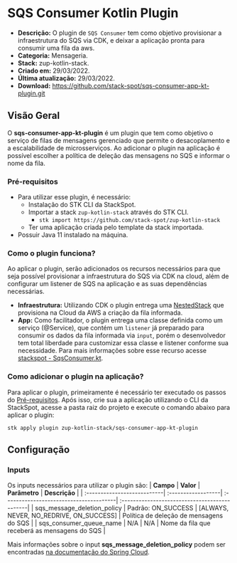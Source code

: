 # **SQS Consumer Kotlin Plugin** 

- **Descrição:** O plugin de `SQS Consumer` tem como objetivo provisionar a infraestrutura do SQS via CDK, e deixar a aplicação pronta para consumir uma fila da aws.
- **Categoria:** Mensageria. 
- **Stack:** zup-kotlin-stack.
- **Criado em:** 29/03/2022.
- **Última atualização:** 29/03/2022.
- **Download:** https://github.com/stack-spot/sqs-consumer-app-kt-plugin.git

## **Visão Geral**

O **sqs-consumer-app-kt-plugin** é um plugin que tem como objetivo o serviço de filas de mensagens gerenciado que permite o desacoplamento e a escalabilidade de microsserviços. Ao adicionar o plugin na aplicação é possível escolher a política de deleção das mensagens no SQS e informar o nome da fila.

### **Pré-requisitos**
- Para utilizar esse plugin, é necessário:
  -  Instalação do STK CLI da StackSpot.
  -  Importar a stack `zup-kotlin-stack` através do STK CLI.
     - `stk import https://github.com/stack-spot/zup-kotlin-stack`   
  - Ter uma aplicação criada pelo template da stack importada.
- Possuir Java 11 instalado na máquina.

### **Como o plugin funciona?** 

 Ao aplicar o plugin, serão adicionados os recursos necessários para que seja possível provisionar a infraestrutura do SQS via CDK na cloud, além de configurar um listener de SQS na aplicação e as suas dependências necessárias.
  - **Infraestrutura:** Utilizando CDK o plugin entrega uma [NestedStack](https://docs.aws.amazon.com/cdk/api/v2/docs/aws-cdk-lib.NestedStack.html) que provisiona na Cloud da AWS a criação da fila informada.
  - **App:** Como facilitador, o plugin entrega uma classe definida como um serviço (@Service), que contém um `listener` já preparado para consumir os dados da fila informada via `input`, porém o desenvolvedor tem total liberdade para customizar essa classe e listener conforme sua necessidade. Para mais informações sobre esse recurso acesse [stackspot - SqsConsumer.kt](https://github.com/stack-spot/sqs-consumer-app-kt-plugin/blob/main/templates/app/src/main/kotlin/group_id_folder/consumer/SqsConsumer.kt).

### **Como adicionar o plugin na aplicação?**

Para aplicar o plugin, primeiramente é necessário ter executado os passos do [Pré-requisitos](#Pré-requisitos). Após isso, crie sua a aplicação utilizando o CLI da StackSpot, acesse a pasta raiz do projeto e execute o comando abaixo para aplicar o plugin:
 
`stk apply plugin zup-kotlin-stack/sqs-consumer-app-kt-plugin`


## **Configuração**

### **Inputs**

Os inputs necessários para utilizar o plugin são:
| **Campo**                   | **Valor**          | **Parâmetro**                           | **Descrição**                                 |
| :---------------------------| :------------------| :---------------------------------------| :---------------------------------------------|
| sqs_message_deletion_policy | Padrão: ON_SUCCESS | [ALWAYS, NEVER, NO_REDRIVE, ON_SUCCESS] | Política de deleção de mensagens do SQS       |
| sqs_consumer_queue_name     | N/A                | N/A                                     | Nome da fila que receberá as mensagens do SQS |

Mais informações sobre o input **sqs_message_deletion_policy** podem ser encontradas [na documentação do Spring Cloud](https://docs.awspring.io/spring-cloud-aws/docs/2.3.1-SNAPSHOT/apidocs/io/awspring/cloud/messaging/listener/SqsMessageDeletionPolicy.html).
